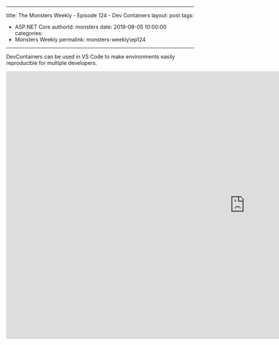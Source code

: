 
---
title: The Monsters Weekly - Episode 124 -  Dev Containers
layout: post
tags: 
  - ASP.NET Core
authorId: monsters
date: 2019-08-05 10:00:00
categories:
  - Monsters Weekly
permalink: monsters-weekly\ep124
---

DevContainers can be used in VS Code to make environments easily reproducible for multiple developers.


<iframe width="1280" height="720" src="https://www.youtube.com/embed/fLLfTJ7tr00" frameborder="0" allow="accelerometer; autoplay; encrypted-media; gyroscope; picture-in-picture" allowfullscreen></iframe>
